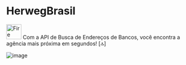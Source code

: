 
# HerwegBrasil
<img src="https://user-images.githubusercontent.com/74038190/216122041-518ac897-8d92-4c6b-9b3f-ca01dcaf38ee.png" alt="Fire" width="40"  /> Com a API de Busca de Endereços de Bancos, você encontra a agência mais próxima em segundos! [🔝]


![image](https://github.com/Madusalves/HerwegBrasil/assets/111824481/a61d453d-01e9-42b4-ab8c-5480068db7b7)





